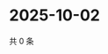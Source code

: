 # 2025-10-02

共 0 条

<!-- BEGIN ZHIHUQUESTIONS -->
<!-- 最后更新时间 Thu Oct 02 2025 10:15:48 GMT+0800 (China Standard Time) -->

<!-- END ZHIHUQUESTIONS -->
